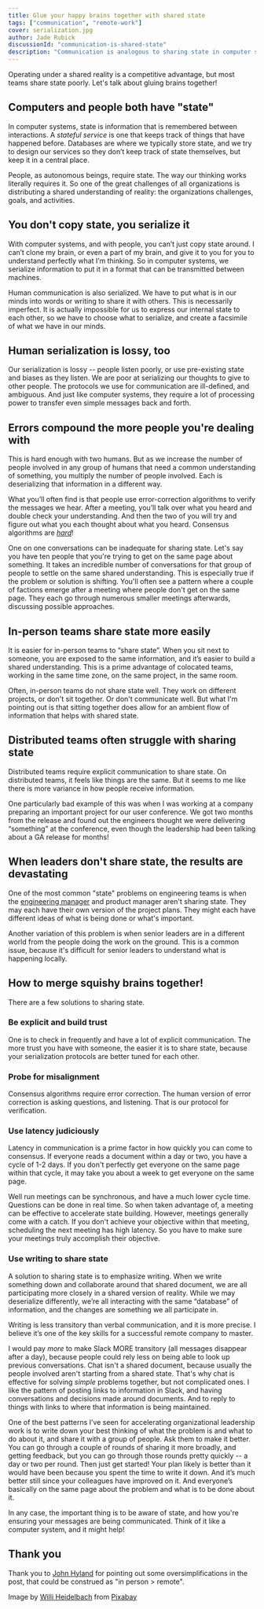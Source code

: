 ```yaml
---
title: Glue your happy brains together with shared state
tags: ["communication", "remote-work"]
cover: serialization.jpg
author: Jade Rubick
discussionId: "communication-is-shared-state"
description: "Communication is analogous to sharing state in computer systems. Describes how the same principles apply between both."
---
```


Operating under a shared reality is a competitive advantage, but most teams share state poorly. Let's talk about gluing brains together!

<re-img src="serialization.jpg"></re-img>

## Computers and people both have "state"

In computer systems, state is information that is remembered between interactions. A _stateful service_ is one that keeps track of things that have happened before. Databases are where we typically store state, and we try to design our services so they don’t keep track of state themselves, but keep it in a central place. 

People, as autonomous beings, require state. The way our thinking works literally requires it. So one of the great challenges of all organizations is distributing a shared understanding of reality: the organizations challenges, goals, and activities. 

## You don't copy state, you serialize it

With computer systems, and with people, you can’t just copy state around. I can’t clone my brain, or even a part of my brain, and give it to you for you to understand perfectly what I’m thinking. So in computer systems, we serialize information to put it in a format that can be transmitted between machines.

Human communication is also serialized. We have to put what is in our minds into words or writing to share it with others. This is necessarily imperfect. It is actually impossible for us to express our internal state to each other, so we have to choose what to serialize, and create a facsimile of what we have in our minds. 

## Human serialization is lossy, too

Our serialization is lossy -- people listen poorly, or use pre-existing state and biases as they listen. We are poor at serializing our thoughts to give to other people. The protocols we use for communication are ill-defined, and ambiguous. And just like computer systems, they require a lot of processing power to transfer even simple messages back and forth.

## Errors compound the more people you're dealing with

This is hard enough with two humans. But as we increase the number of people involved in any group of humans that need a common understanding of something, you multiply the number of people involved. Each is deserializing that information in a different way.

What you’ll often find is that people use error-correction algorithms to verify the messages we hear. After a meeting, you’ll talk over what you heard and double check your understanding. And then the two of you will try and figure out what you each thought about what you heard. Consensus algorithms are _[hard](https://en.wikipedia.org/wiki/Consensus_(computer_science))_!

One on one conversations can be inadequate for sharing state. Let's say you have ten people that you're trying to get on the same page about something. It takes an incredible number of conversations for that group of people to settle on the same shared understanding. This is especially true if the problem or solution is shifting. You'll often see a pattern where a couple of factions emerge after a meeting where people don't get on the same page. They each go through numerous smaller meetings afterwards, discussing possible approaches. 

## In-person teams share state more easily

It is easier for in-person teams to “share state”. When you sit next to someone, you are exposed to the same information, and it’s easier to build a shared understanding. This is a prime advantage of colocated teams, working in the same time zone, on the same project, in the same room.

Often, in-person teams do not share state well. They work on different projects, or don't sit together. Or don't communicate well. But what I'm pointing out is that sitting together does allow for an ambient flow of information that helps with shared state.

## Distributed teams often struggle with sharing state

Distributed teams require explicit communication to share state. On distributed teams, it feels like things are the same. But it seems to me like there is more variance in how people receive information. 

One particularly bad example of this was when I was working at a company preparing an important project for our user conference. We got two months from the release and found out the engineers thought we were delivering “something” at the conference, even though the leadership had been talking about a GA release for months!

## When leaders don't share state, the results are devastating

One of the most common "state" problems on engineering teams is when the [engineering manager](/engineering-manager-vs-tech-lead/) and product manager aren't sharing state. They may each have their own version of the project plans. They might each have different ideas of what is being done or what's important. 

Another variation of this problem is when senior leaders are in a different world from the people doing the work on the ground. This is a common issue, because it's difficult for senior leaders to understand what is happening locally. 

## How to merge squishy brains together!

There are a few solutions to sharing state. 

### Be explicit and build trust

One is to check in frequently and have a lot of explicit communication. The more trust you have with someone, the easier it is to share state, because your serialization protocols are better tuned for each other. 

### Probe for misalignment

Consensus algorithms require error correction. The human version of error correction is asking questions, and listening. That is our protocol for verification.

### Use latency judiciously

Latency in communication is a prime factor in how quickly you can come to consensus. If everyone reads a document within a day or two, you have a cycle of 1-2 days. If you don't perfectly get everyone on the same page within that cycle, it may take you about a week to get everyone on the same page.

Well run meetings can be synchronous, and have a much lower cycle time. Questions can be done in real time. So when taken advantage of, a meeting can be effective to accelerate state building. However, meetings generally come with a catch. If you don't achieve your objective within that meeting, scheduling the next meeting has high latency. So you have to make sure your meetings truly accomplish their objective.

### Use writing to share state

A solution to sharing state is to emphasize writing. When we write something down and collaborate around that shared document, we are all participating more closely in a shared version of reality. While we may deserialize differently, we’re all interacting with the same “database” of information, and the changes are something we all participate in. 

Writing is less transitory than verbal communication, and it is more precise. I believe it’s one of the key skills for a successful remote company to master. 

I would pay _more_ to make Slack MORE transitory (all messages disappear after a day), because people could rely less on being able to look up previous conversations. Chat isn't a shared document, because usually the people involved aren't starting from a shared state. That's why chat is effective for solving _simple_ problems together, but not complicated ones. I like the pattern of posting links to information in Slack, and having conversations and decisions made around documents. And to reply to things with links to where that information is being maintained. 

One of the best patterns I’ve seen for accelerating organizational leadership work is to write down your best thinking of what the problem is and what to do about it, and share it with a group of people. Ask them to make it better. You can go through a couple of rounds of sharing it more broadly, and getting feedback, but you can go through those rounds pretty quickly -- a day or two per round. Then just get started! Your plan likely is better than it would have been because you spent the time to write it down. And it’s much better still since your colleagues have improved on it. And everyone’s basically on the same page about the problem and what is to be done about it. 

In any case, the important thing is to be aware of state, and how you're ensuring your messages are being communicated. Think of it like a computer system, and it might help!

## Thank you

Thank you to [John Hyland](https://www.linkedin.com/in/jhyland/) for pointing out some oversimplifications in the post, that could be construed as "in person > remote".

Image by <a href="https://pixabay.com/users/wilhei-883152/">Willi Heidelbach</a> from <a href="https://pixabay.com/">Pixabay</a>